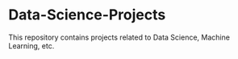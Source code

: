 # Data-Science-Projects
This repository contains projects related to Data Science, Machine Learning, etc.
